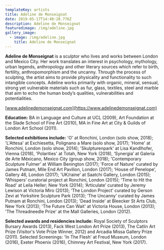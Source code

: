 ```yaml
---
templateKey: artists
title: Adeline de Monseignat
date: 2019-05-17T14:40:28.776Z
description: Adeline de Monseignat
featuredimage: /img/adeline.jpg
gallery_image:
  - image: /img/adeline.jpg
    title: Adeline de Monseignat
---
```

**Adeline de Monseignat** is a sculptor who lives and works between London and Mexico City.  Her work translates an interest in psychology, mythology, urban legends, anthropology and other literary sources which refer to birth, fertility, anthropomorphism and the uncanny.  Through the process of sculpting, the artist aims to provide physicality and functionality to such intangible concepts.  Adeline works primarily with organic, mineral, sensual, strong yet vulnerable materials such as fur, glass, textiles, steel and marble that aim to echo the human body’s qualities, vulnerabilities and potentialities.

[www.adelinedemonseignat.com](https://www.adelinedemonseignat.com)

**Education:**  BA in Language and Culture at UCL (2009), Art Foundation at the Slade School of Fine Art (2010), MA in Fine Art at City & Guilds of London Art School (2011).

**Selected exhibitions include:** 'O' at Ronchini, London (solo show, 2018); 'L'Attesa' at Exchiesetta, Polignano a Mare (solo show, 2017); 'Home' at Ronchini, London (solo show, 2014); 'Skulpturenpark' at Lisa Kandlhofer, Vienna (2018), 'Polarities' at Totah, New York (2018), ‘Synergia’ at Galeria de Arte Méxicano, Mexico City (group show, 2018); 'Contemporary Sculpture Fulmer' at William Benington (2017); 'Force of Nature' curated by James Putnam, Mile End Art Pavilion, London (2017); ‘House of Penelope’, Gallery 46, London (2017); 'UK/raine' at Saatchi Gallery, London (2015); ‘Whispers’ curatorial project at Ronchini, London (2015); 'Time to Hit the Road' at Leila Heller; New York (2014); ‘Articulate’ curated by Jeremy Lewison at Victoria Miro (2013); ‘The London Project’ curated by Gerson Zevi at Yorkshire Sculpture Park (2013); ‘The Uncanny’ curated by James Putnam at Ronchini, London (2013); 'Dead Inside' at Bleecker St Arts Club, New York (2013); 'The Future Can Wait' at Victoria House, London (2013); 'The Threadneedle Prize' at the Mall Galleries, London (2012).

**Selected awards and residencies include:** Royal Society of Sculptors Bursary Awards (2013), Fack West London Art Prize (2013), The Catlin Art Prize (Visitor's Vote Prize Winner, 2012) and Arcadia Missa Gallery Prize (2011). Selected Screenings: 'In The Flesh' at Freud Museum, London (2016), Exeter Phoenix (2016), Chimney Art Festival, New York (2017).
